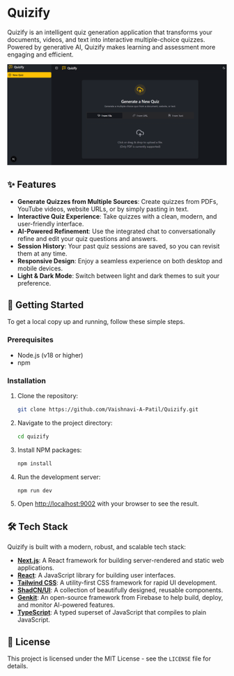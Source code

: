 # Quizify

Quizify is an intelligent quiz generation application that transforms your documents, videos, and text into interactive multiple-choice quizzes. Powered by generative AI, Quizify makes learning and assessment more engaging and efficient.

![Quizify Screenshot](image-1.png)


## ✨ Features

- **Generate Quizzes from Multiple Sources**: Create quizzes from PDFs, YouTube videos, website URLs, or by simply pasting in text.
- **Interactive Quiz Experience**: Take quizzes with a clean, modern, and user-friendly interface.
- **AI-Powered Refinement**: Use the integrated chat to conversationally refine and edit your quiz questions and answers.
- **Session History**: Your past quiz sessions are saved, so you can revisit them at any time.
- **Responsive Design**: Enjoy a seamless experience on both desktop and mobile devices.
- **Light & Dark Mode**: Switch between light and dark themes to suit your preference.

## 🚀 Getting Started

To get a local copy up and running, follow these simple steps.

### Prerequisites

- Node.js (v18 or higher)
- npm

### Installation

1. Clone the repository:
   ```sh
   git clone https://github.com/Vaishnavi-A-Patil/Quizify.git
   ```
2. Navigate to the project directory:
   ```sh
   cd quizify
   ```
3. Install NPM packages:
   ```sh
   npm install
   ```
4. Run the development server:
   ```sh
   npm run dev
   ```
5. Open [http://localhost:9002](http://localhost:9002) with your browser to see the result.

## 🛠️ Tech Stack

Quizify is built with a modern, robust, and scalable tech stack:

- **[Next.js](https://nextjs.org/)**: A React framework for building server-rendered and static web applications.
- **[React](https://reactjs.org/)**: A JavaScript library for building user interfaces.
- **[Tailwind CSS](https://tailwindcss.com/)**: A utility-first CSS framework for rapid UI development.
- **[ShadCN/UI](https://ui.shadcn.com/)**: A collection of beautifully designed, reusable components.
- **[Genkit](https://firebase.google.com/docs/genkit)**: An open-source framework from Firebase to help build, deploy, and monitor AI-powered features.
- **[TypeScript](https://www.typescriptlang.org/)**: A typed superset of JavaScript that compiles to plain JavaScript.

## 📄 License

This project is licensed under the MIT License - see the `LICENSE` file for details.
